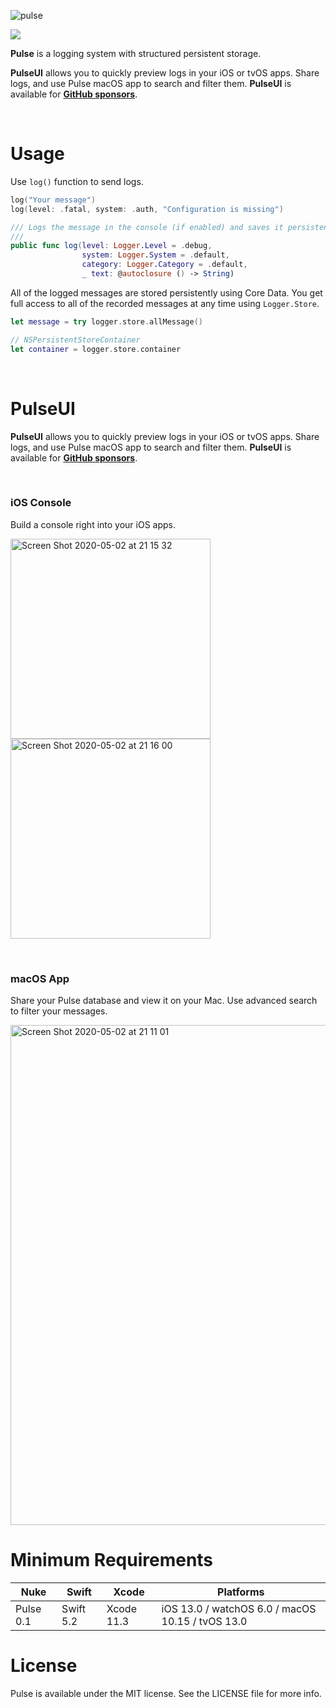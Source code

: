 ![pulse](https://user-images.githubusercontent.com/1567433/80919453-f0269700-8d37-11ea-8099-c1f91161d771.jpg)

<p align="left">
<img src="https://img.shields.io/badge/platforms-iOS%2C%20macOS%2C%20watchOS%2C%20tvOS-lightgrey.svg">
<!-- <a href="https://travis-ci.org/kean/Pulse"><img src="https://img.shields.io/travis/kean/Pulse/master.svg"></a> -->
</p>

**Pulse** is a logging system with structured persistent storage.

**PulseUI** allows you to quickly preview logs in your iOS or tvOS apps. Share logs, and use Pulse macOS app to search and filter them. **PulseUI** is available for [**GitHub sponsors**](https://github.com/sponsors/kean).

<br/>

# Usage

Use `log()` function to send logs.

```swift
log("Your message")
log(level: .fatal, system: .auth, "Configuration is missing")
```

```swift
/// Logs the message in the console (if enabled) and saves it persistently.
///
public func log(level: Logger.Level = .debug,
                system: Logger.System = .default,
                category: Logger.Category = .default,
                _ text: @autoclosure () -> String)
```

All of the logged messages are stored persistently using Core Data. You get full access to all of the recorded messages at any time using `Logger.Store`.

```swift
let message = try logger.store.allMessage()

// NSPersistentStoreContainer
let container = logger.store.container
```

<br/>

# PulseUI

**PulseUI** allows you to quickly preview logs in your iOS or tvOS apps. Share logs, and use Pulse macOS app to search and filter them. **PulseUI** is available for [**GitHub sponsors**](https://github.com/sponsors/kean).

<br/>

### iOS Console

Build a console right into your iOS apps.

<img width="320" alt="Screen Shot 2020-05-02 at 21 15 32" src="Screen Shot 2020-05-03 at 09 58 50" src="https://user-images.githubusercontent.com/1567433/80921078-e99d1d00-8d41-11ea-8123-5c815a2d2eec.png"> <img width="320" alt="Screen Shot 2020-05-02 at 21 16 00" src="https://user-images.githubusercontent.com/1567433/80896284-d98e2a80-8cba-11ea-8bd0-8c5500483766.png">

<br/>

### macOS App

Share your Pulse database and view it on your Mac. Use advanced search to filter your messages.

<img width="800" alt="Screen Shot 2020-05-02 at 21 11 01" src="https://user-images.githubusercontent.com/1567433/80921060-cc684e80-8d41-11ea-8ec3-4bb752d04a33.png">

# Minimum Requirements

| Nuke          | Swift           | Xcode           | Platforms                                         |
|---------------|-----------------|-----------------|---------------------------------------------------|
| Pulse 0.1      | Swift 5.2       | Xcode 11.3      | iOS 13.0 / watchOS 6.0 / macOS 10.15 / tvOS 13.0  |

# License

Pulse is available under the MIT license. See the LICENSE file for more info.

